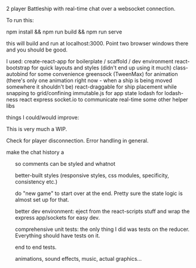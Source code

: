 2 player Battleship with real-time chat over a websocket connection.

To run this:

npm install && npm run build && npm run serve

this will build and run at localhost:3000. Point two browser windows there and you should be good.



I used:
create-react-app for boilerplate / scaffold / dev environment
react-bootstrap for quick layouts and styles (didn't end up using it much)
class-autobind for some convenience
greensock (TweenMax) for animation (there's only one animation right now - when a ship is being moved somewhere it shouldn't be)
react-draggable for ship placement while snapping to grid/confining
immutable.js for app state
lodash for lodash-ness
react
express 
socket.io to communicate real-time
some other helper libs



things I could/would improve:

This is very much a WIP.

Check for player disconnection. Error handling in general.

make the chat history a <ul> so comments can be styled and whatnot

better-built styles (responsive styles, css modules, specificity, consistency etc.)

do "new game" to start over at the end. Pretty sure the state logic is almost set up for that.

better dev environment: eject from the react-scripts stuff and wrap the express app/sockets for easy dev.

comprehensive unit tests: the only thing I did was tests on the reducer. Everything should have tests on it.

end to end tests.

animations, sound effects, music, actual graphics...